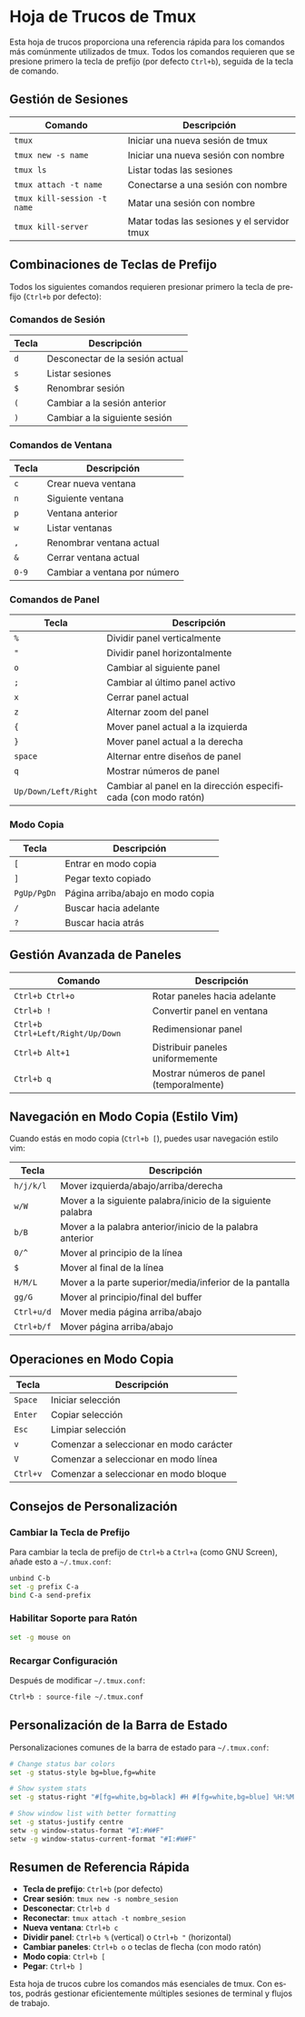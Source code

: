 # Hoja de Trucos de Tmux

<Validator lang="es" :platform-list="['Ubuntu 22.04','Debian 11.6','CentOS 7.9','MacOS 13.2']" date="2023-05-01" />

Esta hoja de trucos proporciona una referencia rápida para los comandos más comúnmente utilizados de tmux. Todos los comandos requieren que se presione primero la tecla de prefijo (por defecto `Ctrl+b`), seguida de la tecla de comando.

## Gestión de Sesiones

| Comando | Descripción |
|---------|-------------|
| `tmux` | Iniciar una nueva sesión de tmux |
| `tmux new -s name` | Iniciar una nueva sesión con nombre |
| `tmux ls` | Listar todas las sesiones |
| `tmux attach -t name` | Conectarse a una sesión con nombre |
| `tmux kill-session -t name` | Matar una sesión con nombre |
| `tmux kill-server` | Matar todas las sesiones y el servidor tmux |

## Combinaciones de Teclas de Prefijo

Todos los siguientes comandos requieren presionar primero la tecla de prefijo (`Ctrl+b` por defecto):

### Comandos de Sesión
| Tecla | Descripción |
|-----|-------------|
| `d` | Desconectar de la sesión actual |
| `s` | Listar sesiones |
| `$` | Renombrar sesión |
| `(` | Cambiar a la sesión anterior |
| `)` | Cambiar a la siguiente sesión |

### Comandos de Ventana
| Tecla | Descripción |
|-----|-------------|
| `c` | Crear nueva ventana |
| `n` | Siguiente ventana |
| `p` | Ventana anterior |
| `w` | Listar ventanas |
| `,` | Renombrar ventana actual |
| `&` | Cerrar ventana actual |
| `0-9` | Cambiar a ventana por número |

### Comandos de Panel
| Tecla | Descripción |
|-----|-------------|
| `%` | Dividir panel verticalmente |
| `"` | Dividir panel horizontalmente |
| `o` | Cambiar al siguiente panel |
| `;` | Cambiar al último panel activo |
| `x` | Cerrar panel actual |
| `z` | Alternar zoom del panel |
| `{` | Mover panel actual a la izquierda |
| `}` | Mover panel actual a la derecha |
| `space` | Alternar entre diseños de panel |
| `q` | Mostrar números de panel |
| `Up/Down/Left/Right` | Cambiar al panel en la dirección especificada (con modo ratón) |

### Modo Copia
| Tecla | Descripción |
|-----|-------------|
| `[` | Entrar en modo copia |
| `]` | Pegar texto copiado |
| `PgUp/PgDn` | Página arriba/abajo en modo copia |
| `/` | Buscar hacia adelante |
| `?` | Buscar hacia atrás |

## Gestión Avanzada de Paneles

| Comando | Descripción |
|---------|-------------|
| `Ctrl+b Ctrl+o` | Rotar paneles hacia adelante |
| `Ctrl+b !` | Convertir panel en ventana |
| `Ctrl+b Ctrl+Left/Right/Up/Down` | Redimensionar panel |
| `Ctrl+b Alt+1` | Distribuir paneles uniformemente |
| `Ctrl+b q` | Mostrar números de panel (temporalmente) |

## Navegación en Modo Copia (Estilo Vim)

Cuando estás en modo copia (`Ctrl+b [`), puedes usar navegación estilo vim:

| Tecla | Descripción |
|-----|-------------|
| `h/j/k/l` | Mover izquierda/abajo/arriba/derecha |
| `w/W` | Mover a la siguiente palabra/inicio de la siguiente palabra |
| `b/B` | Mover a la palabra anterior/inicio de la palabra anterior |
| `0/^` | Mover al principio de la línea |
| `$` | Mover al final de la línea |
| `H/M/L` | Mover a la parte superior/media/inferior de la pantalla |
| `gg/G` | Mover al principio/final del buffer |
| `Ctrl+u/d` | Mover media página arriba/abajo |
| `Ctrl+b/f` | Mover página arriba/abajo |

## Operaciones en Modo Copia

| Tecla | Descripción |
|-----|-------------|
| `Space` | Iniciar selección |
| `Enter` | Copiar selección |
| `Esc` | Limpiar selección |
| `v` | Comenzar a seleccionar en modo carácter |
| `V` | Comenzar a seleccionar en modo línea |
| `Ctrl+v` | Comenzar a seleccionar en modo bloque |

## Consejos de Personalización

### Cambiar la Tecla de Prefijo
Para cambiar la tecla de prefijo de `Ctrl+b` a `Ctrl+a` (como GNU Screen), añade esto a `~/.tmux.conf`:
```bash
unbind C-b
set -g prefix C-a
bind C-a send-prefix
```

### Habilitar Soporte para Ratón
```bash
set -g mouse on
```

### Recargar Configuración
Después de modificar `~/.tmux.conf`:
```sh
Ctrl+b : source-file ~/.tmux.conf
```

## Personalización de la Barra de Estado

Personalizaciones comunes de la barra de estado para `~/.tmux.conf`:

```bash
# Change status bar colors
set -g status-style bg=blue,fg=white

# Show system stats
set -g status-right "#[fg=white,bg=black] #H #[fg=white,bg=blue] %H:%M %d-%b-%y "

# Show window list with better formatting
set -g status-justify centre
setw -g window-status-format "#I:#W#F"
setw -g window-status-current-format "#I:#W#F"
```

## Resumen de Referencia Rápida

- **Tecla de prefijo**: `Ctrl+b` (por defecto)
- **Crear sesión**: `tmux new -s nombre_sesion`
- **Desconectar**: `Ctrl+b d`
- **Reconectar**: `tmux attach -t nombre_sesion`
- **Nueva ventana**: `Ctrl+b c`
- **Dividir panel**: `Ctrl+b %` (vertical) o `Ctrl+b "` (horizontal)
- **Cambiar paneles**: `Ctrl+b o` o teclas de flecha (con modo ratón)
- **Modo copia**: `Ctrl+b [`
- **Pegar**: `Ctrl+b ]`

Esta hoja de trucos cubre los comandos más esenciales de tmux. Con estos, podrás gestionar eficientemente múltiples sesiones de terminal y flujos de trabajo.